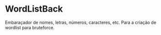 # WordListBack
Embaraçador de nomes, letras, números, caracteres, etc. Para a criação de wordlist para bruteforce.
